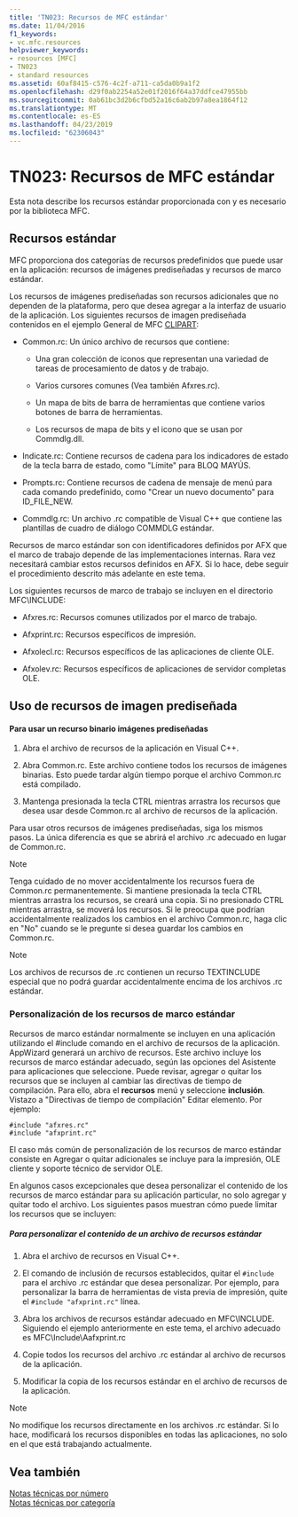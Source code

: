 ```yaml
---
title: 'TN023: Recursos de MFC estándar'
ms.date: 11/04/2016
f1_keywords:
- vc.mfc.resources
helpviewer_keywords:
- resources [MFC]
- TN023
- standard resources
ms.assetid: 60af8415-c576-4c2f-a711-ca5da0b9a1f2
ms.openlocfilehash: d29f0ab2254a52e01f2016f64a37ddfce47955bb
ms.sourcegitcommit: 0ab61bc3d2b6cfbd52a16c6ab2b97a8ea1864f12
ms.translationtype: MT
ms.contentlocale: es-ES
ms.lasthandoff: 04/23/2019
ms.locfileid: "62306043"
---
```

# <a name="tn023-standard-mfc-resources"></a>TN023: Recursos de MFC estándar

Esta nota describe los recursos estándar proporcionada con y es necesario por la biblioteca MFC.

## <a name="standard-resources"></a>Recursos estándar

MFC proporciona dos categorías de recursos predefinidos que puede usar en la aplicación: recursos de imágenes prediseñadas y recursos de marco estándar.

Los recursos de imágenes prediseñadas son recursos adicionales que no dependen de la plataforma, pero que desea agregar a la interfaz de usuario de la aplicación. Los siguientes recursos de imagen prediseñada contenidos en el ejemplo General de MFC [CLIPART](../overview/visual-cpp-samples.md):

- Common.rc: Un único archivo de recursos que contiene:

   - Una gran colección de iconos que representan una variedad de tareas de procesamiento de datos y de trabajo.

   - Varios cursores comunes (Vea también Afxres.rc).

   - Un mapa de bits de barra de herramientas que contiene varios botones de barra de herramientas.

   - Los recursos de mapa de bits y el icono que se usan por Commdlg.dll.

- Indicate.rc: Contiene recursos de cadena para los indicadores de estado de la tecla barra de estado, como "Límite" para BLOQ MAYÚS.

- Prompts.rc: Contiene recursos de cadena de mensaje de menú para cada comando predefinido, como "Crear un nuevo documento" para ID_FILE_NEW.

- Commdlg.rc: Un archivo .rc compatible de Visual C++ que contiene las plantillas de cuadro de diálogo COMMDLG estándar.

Recursos de marco estándar son con identificadores definidos por AFX que el marco de trabajo depende de las implementaciones internas. Rara vez necesitará cambiar estos recursos definidos en AFX. Si lo hace, debe seguir el procedimiento descrito más adelante en este tema.

Los siguientes recursos de marco de trabajo se incluyen en el directorio MFC\INCLUDE:

- Afxres.rc: Recursos comunes utilizados por el marco de trabajo.

- Afxprint.rc: Recursos específicos de impresión.

- Afxolecl.rc: Recursos específicos de las aplicaciones de cliente OLE.

- Afxolev.rc: Recursos específicos de aplicaciones de servidor completas OLE.

## <a name="using-clip-art-resources"></a>Uso de recursos de imagen prediseñada

#### <a name="to-use-a-clip-art-binary-resource"></a>Para usar un recurso binario imágenes prediseñadas

1. Abra el archivo de recursos de la aplicación en Visual C++.

1. Abra Common.rc. Este archivo contiene todos los recursos de imágenes binarias. Esto puede tardar algún tiempo porque el archivo Common.rc está compilado.

1. Mantenga presionada la tecla CTRL mientras arrastra los recursos que desea usar desde Common.rc al archivo de recursos de la aplicación.

Para usar otros recursos de imágenes prediseñadas, siga los mismos pasos. La única diferencia es que se abrirá el archivo .rc adecuado en lugar de Common.rc.

> [!NOTE]
>  Tenga cuidado de no mover accidentalmente los recursos fuera de Common.rc permanentemente. Si mantiene presionada la tecla CTRL mientras arrastra los recursos, se creará una copia. Si no presionado CTRL mientras arrastra, se moverá los recursos. Si le preocupa que podrían accidentalmente realizados los cambios en el archivo Common.rc, haga clic en "No" cuando se le pregunte si desea guardar los cambios en Common.rc.

> [!NOTE]
>  Los archivos de recursos de .rc contienen un recurso TEXTINCLUDE especial que no podrá guardar accidentalmente encima de los archivos .rc estándar.

### <a name="customizing-standard-framework-resources"></a>Personalización de los recursos de marco estándar

Recursos de marco estándar normalmente se incluyen en una aplicación utilizando el #include comando en el archivo de recursos de la aplicación. AppWizard generará un archivo de recursos. Este archivo incluye los recursos de marco estándar adecuado, según las opciones del Asistente para aplicaciones que seleccione. Puede revisar, agregar o quitar los recursos que se incluyen al cambiar las directivas de tiempo de compilación. Para ello, abra el **recursos** menú y seleccione **inclusión**. Vistazo a "Directivas de tiempo de compilación" Editar elemento. Por ejemplo:

```
#include "afxres.rc"
#include "afxprint.rc"
```

El caso más común de personalización de los recursos de marco estándar consiste en Agregar o quitar adicionales se incluye para la impresión, OLE cliente y soporte técnico de servidor OLE.

En algunos casos excepcionales que desea personalizar el contenido de los recursos de marco estándar para su aplicación particular, no solo agregar y quitar todo el archivo. Los siguientes pasos muestran cómo puede limitar los recursos que se incluyen:

##### <a name="to-customize-the-contents-of-a-standard-resource-file"></a>Para personalizar el contenido de un archivo de recursos estándar

1. Abra el archivo de recursos en Visual C++.

1. El comando de inclusión de recursos establecidos, quitar el `#include` para el archivo .rc estándar que desea personalizar. Por ejemplo, para personalizar la barra de herramientas de vista previa de impresión, quite el `#include "afxprint.rc"` línea.

1. Abra los archivos de recursos estándar adecuado en MFC\INCLUDE. Siguiendo el ejemplo anteriormente en este tema, el archivo adecuado es MFC\Include\Aafxprint.rc

1. Copie todos los recursos del archivo .rc estándar al archivo de recursos de la aplicación.

1. Modificar la copia de los recursos estándar en el archivo de recursos de la aplicación.

> [!NOTE]
>  No modifique los recursos directamente en los archivos .rc estándar. Si lo hace, modificará los recursos disponibles en todas las aplicaciones, no solo en el que está trabajando actualmente.

## <a name="see-also"></a>Vea también

[Notas técnicas por número](../mfc/technical-notes-by-number.md)<br/>
[Notas técnicas por categoría](../mfc/technical-notes-by-category.md)
